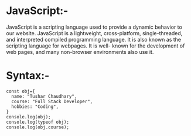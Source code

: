 # JavaScript:-
  JavaScript is a scripting language used to provide a dynamic behavior to our website. JavaScript is a lightweight, cross-platform, 
  single-threaded, and interpreted compiled programming language. It is also known as the scripting language for webpages. It is well- 
  known for the development of web pages, and many non-browser environments also use it.

# Syntax:-

```
const obj={
  name: "Tushar Chaudhary",
  course: "Full Stack Developer",
  hobbies: "Coding",
}
console.log(obj);
console.log(typeof obj);
console.log(obj.course);


```
